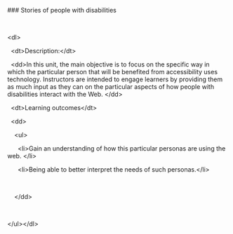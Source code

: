 <!DOCTYPE html>
<html>
  <head>
    <meta http-equiv="content-type" content="text/html; charset=UTF-8">
    <title>stories</title>
  </head>
  <body>
    <p>### Stories of people with disabilities</p>
    <p><br>
    </p>
    <p>&lt;dl&gt;</p>
    <p>&nbsp; &lt;dt&gt;Description:&lt;/dt&gt;</p>
    <p>&nbsp; &lt;dd&gt;In this unit, the main objective is to focus on the
      specific way in which the particular person that will be benefited from
      accessibility uses technology. Instructors are intended to engage learners
      by providing them as much input as they can on the particular aspects of
      how people with disabilities interact with the Web. &lt;/dd&gt;</p>
    <p>&nbsp; &lt;dt&gt;Learning outcomes&lt;/dt&gt;</p>
    <p>&nbsp; &lt;dd&gt;</p>
    <p>&nbsp;&nbsp;&nbsp; &lt;ul&gt;</p>
    <p>&nbsp;&nbsp;&nbsp;&nbsp;&nbsp; &lt;li&gt;Gain an understanding of how
      this particular personas are using the web. &lt;/li&gt;</p>
    <p>&nbsp;&nbsp;&nbsp;&nbsp;&nbsp; &lt;li&gt;Being able to better interpret
      the needs of such personas.&lt;/li&gt;</p>
    <p><br>
    </p>
    <p>&nbsp;&nbsp;&nbsp; &lt;/dd&gt;</p>
    <p><br>
    </p>
    <p>&lt;/ul&gt;&lt;/dl&gt;</p>
  </body>
</html>
